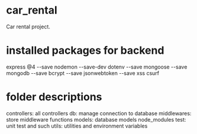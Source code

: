 # car_rental

Car rental project.

# installed packages for backend

express @4 --save
nodemon --save-dev
dotenv --save
mongoose --save
mongodb --save
bcrypt --save
jsonwebtoken --save
xss
csurf

# folder descriptions

controllers: all controllers
db: manage connection to database
middlewares: store middleware functions
models: database models
node_modules
test: unit test and such
utils: utilities and environment variables
